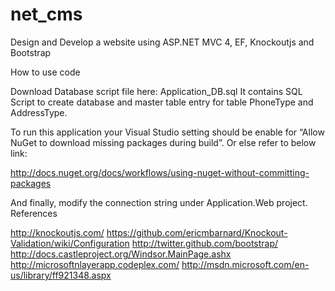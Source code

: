 # net_cms
Design and Develop a website using ASP.NET MVC 4, EF, Knockoutjs and Bootstrap

How to use code

Download Database script file here:
Application_DB.sql
It contains SQL Script to create database and master table entry for table PhoneType and AddressType.

To run this application your Visual Studio setting should be enable for “Allow NuGet to download missing packages during build”. Or else refer to below link:

http://docs.nuget.org/docs/workflows/using-nuget-without-committing-packages

And finally, modify the connection string under Application.Web project.
References

http://knockoutjs.com/
https://github.com/ericmbarnard/Knockout-Validation/wiki/Configuration
http://twitter.github.com/bootstrap/
http://docs.castleproject.org/Windsor.MainPage.ashx
http://microsoftnlayerapp.codeplex.com/
http://msdn.microsoft.com/en-us/library/ff921348.aspx
